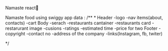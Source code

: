 Namaste react🙏



Namaste food using swiggy app data :
/** 
 * 
 Header
 -logo
 -nav items(about, contacts)
 -cart 
 Body 
    -serach
    -restaurants cantainer
    -restaurants card
        -restarurant image
        -cusions
        -ratings
        -estimated time
        -price for two
 Footer
    -copyright
    -contact no
    -address of the company 
    -links(Instagram, fb, twiter)

*/